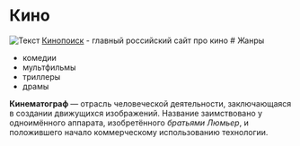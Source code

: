 <h1>Кино</h1>
<img src="https://rossaprimavera.ru/static/files/17eb7e9970e3.jpg" alt="Текст">
<a href="https://www.kinopoisk.ru/">Кинопоиск</a> - главный российский сайт про кино
# Жанры
<ul>
<li> комедии
<li> мультфильмы  
<li> триллеры
<li> драмы  
</li>
</ul>
<strong> Кинематограф </strong>— отрасль человеческой деятельности, заключающаяся в создании движущихся изображений. Название заимствовано у одноимённого аппарата, изобретённого <em>братьями Люмьер</em>, и положившего начало коммерческому использованию технологии.
